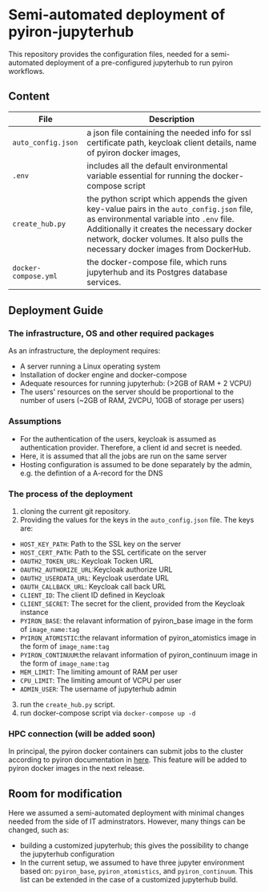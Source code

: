 # Semi-automated deployment of pyiron-jupyterhub 
This repository provides the configuration files, needed for a semi-automated deployment of a pre-configured jupyterhub to run pyiron workflows.

## Content
| File | Description |
| ----------------- | ----------- |
|`auto_config.json` | a json file containing the needed info for ssl certificate path, keycloak client details, name of pyiron docker images, |
| `.env` | includes all the default environmental variable essential for running the docker-compose script |
| `create_hub.py` | the python script which appends the given key-value pairs in the `auto_config.json` file, as environmental variable into `.env` file. Additionally it creates the necessary docker network, docker volumes. It also pulls the necessary docker images from DockerHub. |
| `docker-compose.yml` | the docker-compose file, which runs jupyterhub and its Postgres database services. |
   
## Deployment Guide
### The infrastructure, OS and other required packages
As an infrastructure, the deployment requires:  
- A server running a Linux operating system
- Installation of docker engine and docker-compose
- Adequate resources for running jupyterhub: (>2GB of RAM + 2 VCPU) 
- The users' resources on the server should be proportional to the number of users (~2GB of RAM, 2VCPU, 10GB of storage per users)

### Assumptions
- For the authentication of the users, keycloak is assumed as authentication provider. Therefore, a client id and secret is needed.
- Here, it is assumed that all the jobs are run on the same server
- Hosting configuration is assumed to be done separately by the admin, e.g. the defintion of a A-record for the DNS

### The process of the deployment
1) cloning the current git repository.
2) Providing the values for the keys in the `auto_config.json` file. The keys are:
- `HOST_KEY_PATH`: Path to the SSL key on the server 
- `HOST_CERT_PATH`: Path to the SSL certificate on the server
- `OAUTH2_TOKEN_URL`: Keycloak Tocken URL
- `OAUTH2_AUTHORIZE_URL`:Keycloak authorize URL
- `OAUTH2_USERDATA_URL`: Keycloak userdate URL
- `OAUTH_CALLBACK_URL`: Keycloak call back URL
- `CLIENT_ID`: The client ID defined in Keycloak
- `CLIENT_SECRET`: The secret for the client, provided from the Keycloak instance 
- `PYIRON_BASE`: the relavant information of pyiron_base image in the form of `image_name:tag`
- `PYIRON_ATOMISTIC`:the relavant information of pyiron_atomistics image in the form of `image_name:tag`
- `PYIRON_CONTINUUM`:the relavant information of pyiron_continuum image in the form of `image_name:tag`
- `MEM_LIMIT`: The limiting amount of RAM per user
- `CPU_LIMIT`: The limiting amount of VCPU per user
- `ADMIN_USER`: The username of jupyterhub admin 

3) run the `create_hub.py` script.  
4) run docker-compose script via `docker-compose up -d`


### HPC connection (will be added soon)  
In principal, the pyiron docker containers can submit jobs to the cluster according to pyiron documentation in [here](https://pyiron.readthedocs.io/en/latest/source/installation.html#submit-to-remote-hpc).
This feature will be added to pyiron docker images in the next release.

## Room for modification
Here we assumed a semi-automated deployment with minimal changes needed from the side of IT adminstrators. However, many things can be changed, such as:
- building a customized jupyterhub; this gives the possibility to change the jupyterhub configuration
- In the current setup, we assumed to have three jupyter environment based on: `pyiron_base`, `pyiron_atomistics`, and `pyiron_continuum`. This list can be extended in the case of a customized jupyterhub build. 
